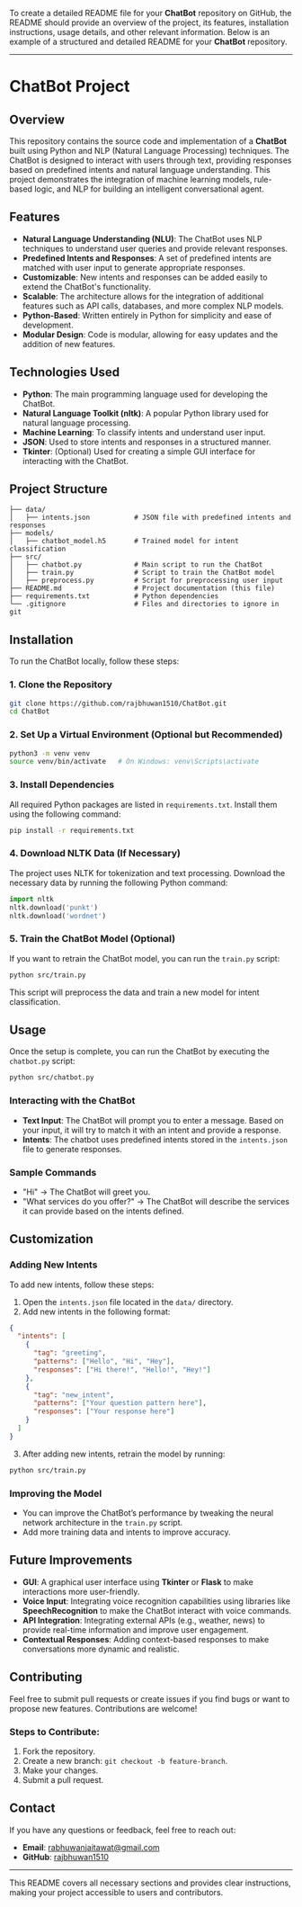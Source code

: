 To create a detailed README file for your **ChatBot** repository on GitHub, the README should provide an overview of the project, its features, installation instructions, usage details, and other relevant information. Below is an example of a structured and detailed README for your **ChatBot** repository.

---

# ChatBot Project

## Overview

This repository contains the source code and implementation of a **ChatBot** built using Python and NLP (Natural Language Processing) techniques. The ChatBot is designed to interact with users through text, providing responses based on predefined intents and natural language understanding. This project demonstrates the integration of machine learning models, rule-based logic, and NLP for building an intelligent conversational agent.

## Features

- **Natural Language Understanding (NLU)**: The ChatBot uses NLP techniques to understand user queries and provide relevant responses.
- **Predefined Intents and Responses**: A set of predefined intents are matched with user input to generate appropriate responses.
- **Customizable**: New intents and responses can be added easily to extend the ChatBot's functionality.
- **Scalable**: The architecture allows for the integration of additional features such as API calls, databases, and more complex NLP models.
- **Python-Based**: Written entirely in Python for simplicity and ease of development.
- **Modular Design**: Code is modular, allowing for easy updates and the addition of new features.

## Technologies Used

- **Python**: The main programming language used for developing the ChatBot.
- **Natural Language Toolkit (nltk)**: A popular Python library used for natural language processing.
- **Machine Learning**: To classify intents and understand user input.
- **JSON**: Used to store intents and responses in a structured manner.
- **Tkinter**: (Optional) Used for creating a simple GUI interface for interacting with the ChatBot.

## Project Structure

```plaintext
├── data/
│   ├── intents.json           # JSON file with predefined intents and responses
├── models/
│   ├── chatbot_model.h5       # Trained model for intent classification
├── src/
│   ├── chatbot.py             # Main script to run the ChatBot
│   ├── train.py               # Script to train the ChatBot model
│   ├── preprocess.py          # Script for preprocessing user input
├── README.md                  # Project documentation (this file)
├── requirements.txt           # Python dependencies
└── .gitignore                 # Files and directories to ignore in git
```

## Installation

To run the ChatBot locally, follow these steps:

### 1. Clone the Repository

```bash
git clone https://github.com/rajbhuwan1510/ChatBot.git
cd ChatBot
```

### 2. Set Up a Virtual Environment (Optional but Recommended)

```bash
python3 -m venv venv
source venv/bin/activate   # On Windows: venv\Scripts\activate
```

### 3. Install Dependencies

All required Python packages are listed in `requirements.txt`. Install them using the following command:

```bash
pip install -r requirements.txt
```

### 4. Download NLTK Data (If Necessary)

The project uses NLTK for tokenization and text processing. Download the necessary data by running the following Python command:

```python
import nltk
nltk.download('punkt')
nltk.download('wordnet')
```

### 5. Train the ChatBot Model (Optional)

If you want to retrain the ChatBot model, you can run the `train.py` script:

```bash
python src/train.py
```

This script will preprocess the data and train a new model for intent classification.

## Usage

Once the setup is complete, you can run the ChatBot by executing the `chatbot.py` script:

```bash
python src/chatbot.py
```

### Interacting with the ChatBot

- **Text Input**: The ChatBot will prompt you to enter a message. Based on your input, it will try to match it with an intent and provide a response.
- **Intents**: The chatbot uses predefined intents stored in the `intents.json` file to generate responses.

### Sample Commands

- "Hi" → The ChatBot will greet you.
- "What services do you offer?" → The ChatBot will describe the services it can provide based on the intents defined.

## Customization

### Adding New Intents

To add new intents, follow these steps:

1. Open the `intents.json` file located in the `data/` directory.
2. Add new intents in the following format:

```json
{
  "intents": [
    {
      "tag": "greeting",
      "patterns": ["Hello", "Hi", "Hey"],
      "responses": ["Hi there!", "Hello!", "Hey!"]
    },
    {
      "tag": "new_intent",
      "patterns": ["Your question pattern here"],
      "responses": ["Your response here"]
    }
  ]
}
```

3. After adding new intents, retrain the model by running:

```bash
python src/train.py
```

### Improving the Model

- You can improve the ChatBot’s performance by tweaking the neural network architecture in the `train.py` script.
- Add more training data and intents to improve accuracy.

## Future Improvements

- **GUI**: A graphical user interface using **Tkinter** or **Flask** to make interactions more user-friendly.
- **Voice Input**: Integrating voice recognition capabilities using libraries like **SpeechRecognition** to make the ChatBot interact with voice commands.
- **API Integration**: Integrating external APIs (e.g., weather, news) to provide real-time information and improve user engagement.
- **Contextual Responses**: Adding context-based responses to make conversations more dynamic and realistic.

## Contributing

Feel free to submit pull requests or create issues if you find bugs or want to propose new features. Contributions are welcome!

### Steps to Contribute:

1. Fork the repository.
2. Create a new branch: `git checkout -b feature-branch`.
3. Make your changes.
4. Submit a pull request.

## Contact

If you have any questions or feedback, feel free to reach out:

- **Email**: rabhuwanjaitawat@gmail.com
- **GitHub**: [rajbhuwan1510](https://github.com/rajbhuwan1510)

---

This README covers all necessary sections and provides clear instructions, making your project accessible to users and contributors.
